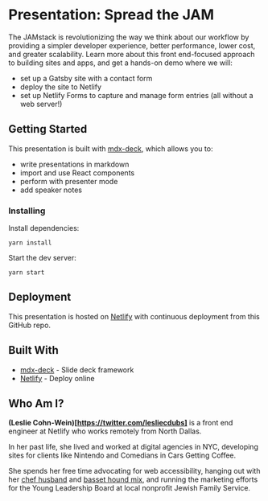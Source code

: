 # Presentation: Spread the JAM

The JAMstack is revolutionizing the way we think about our workflow by providing a simpler developer experience, better performance, lower cost, and greater scalability. Learn more about this front end-focused approach to building sites and apps, and get a hands-on demo where we will:

- set up a Gatsby site with a contact form
- deploy the site to Netlify
- set up Netlify Forms to capture and manage form entries (all without a web server!)

## Getting Started

This presentation is built with [mdx-deck](https://github.com/jxnblk/mdx-deck), which allows you to:

- write presentations in markdown
- import and use React components
- perform with presenter mode
- add speaker notes

### Installing

Install dependencies:

```
yarn install
```

Start the dev server:

```
yarn start
```

## Deployment

This presentation is hosted on [Netlify](https://www.netlify.com) with continuous deployment from this GitHub repo.

## Built With

- [mdx-deck](https://github.com/jxnblk/mdx-deck) - Slide deck framework
- [Netlify](https://www.netlify.com) - Deploy online

<!-- ## Contributing

Please read [CONTRIBUTING.md](https://gist.github.com/PurpleBooth/b24679402957c63ec426) for details on our code of conduct, and the process for submitting pull requests to us. -->

## Who Am I?

**(Leslie Cohn-Wein)[https://twitter.com/lesliecdubs]** is a front end engineer at Netlify who works remotely from North Dallas.

In her past life, she lived and worked at digital agencies in NYC, developing sites for clients like Nintendo and Comedians in Cars Getting Coffee.

She spends her free time advocating for web accessibility, hanging out with her [chef husband](http://www.thejoyfulbelly.com/) and [basset hound mix](http://instagram.com/dammitmacklin), and running the marketing efforts for the Young Leadership Board at local nonprofit Jewish Family Service.
